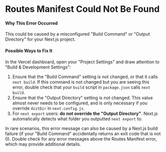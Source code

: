 # Routes Manifest Could Not Be Found

#### Why This Error Occurred

This could be caused by a misconfigured "Build Command" or "Output Directory" for your Next.js project.

#### Possible Ways to Fix It

In the Vercel dashboard, open your "Project Settings" and draw attention to "Build & Development Settings":

1. Ensure that the "Build Command" setting is not changed, or that it calls `next build`. If this command is not changed but you are seeing this error, double check that your `build` script in `package.json` calls `next build`.
2. Ensure that the "Output Directory" setting is not changed. This value almost never needs to be configured, and is only necessary if you override `distDir` in `next.config.js`.
3. For `next export` users: **do not override the "Output Directory"**. Next.js automatically detects what folder you outputted `next export` to.

In rare scenarios, this error message can also be caused by a Next.js build failure (if your "Build Command" accidentally returns an exit code that is not 0).
Double check for any error messages above the Routes Manifest error, which may provide additional details.
